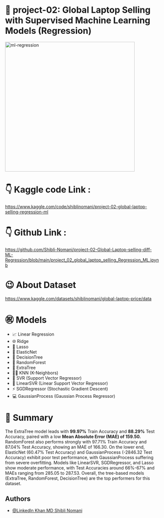 # 🏢 project-02: Global Laptop Selling with Supervised Machine Learning Models (Regression)

<img width="423" alt="ml-regression" src="https://github.com/user-attachments/assets/5c975334-d65f-4a40-81e2-d6837ef6c52e" />



# 👇 Kaggle code Link :
https://www.kaggle.com/code/shiblinomani/project-02-global-laptop-selling-regression-ml
# 👇 Github Link :
https://github.com/Shibli-Nomani/project-02-Global-Laptop-selling-diff-ML-Regression/blob/main/project_02_global_laptop_selling_Regression_ML.ipynb
# 😉 About Dataset
https://www.kaggle.com/datasets/shiblinomani/global-laptop-price/data

# ㊗️ Models
- 📈 Linear Regression
- 🌐 Ridge
- 🌳 Lasso
- 🌲 ElasticNet
- 🤝 DecisionTree
- 🧠 RandomForest
- 🚀 ExtraTree
- 🧑‍💻 KNN (K-Neighbors)
- 🌟 SVR (Support Vector Regressor)
- 🚀 LinearSVR (Linear Support Vector Regressor)
- ⚡ SGDRegressor (Stochastic Gradient Descent)
- 💻 GaussianProcess (Gaussian Process Regressor)


# 🎢 Summary 
The ExtraTree model leads with **99.97%** Train Accuracy and **88.29%** Test Accuracy, paired with a low **Mean Absolute Error (MAE) of 159.50.** RandomForest also performs strongly with 97.71% Train Accuracy and 87.04% Test Accuracy, showing an MAE of 166.30. On the lower end, ElasticNet (60.47% Test Accuracy) and GaussianProcess (-2846.32 Test Accuracy) exhibit poor test performance, with GaussianProcess suffering from severe overfitting. Models like LinearSVR, SGDRegressor, and Lasso show moderate performance, with Test Accuracies around 66%-67% and MAEs ranging from 285.05 to 287.53. Overall, the tree-based models (ExtraTree, RandomForest, DecisionTree) are the top performers for this dataset.

## Authors

- [@LinkedIn Khan MD Shibli Nomani](https://www.linkedin.com/in/khan-md-shibli-nomani-45445612b/)
